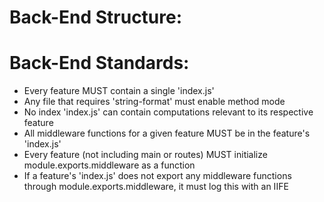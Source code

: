 # Back-End Structure:

# Back-End Standards:
- Every feature MUST contain a single 'index.js'
- Any file that requires 'string-format' must enable method mode
- No index 'index.js' can contain computations relevant to its respective feature
- All middleware functions for a given feature MUST be in the feature's 'index.js'
- Every feature (not including main or routes) MUST initialize module.exports.middleware as a function
- If a feature's 'index.js' does not export any middleware functions through module.exports.middleware, it must log this with an IIFE